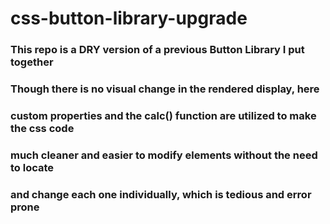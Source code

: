 # css-button-library-upgrade

### This repo is a DRY version of a previous Button Library I put together

### Though there is no visual change in the rendered display, here

### custom properties and the calc() function are utilized to make the css code

### much cleaner and easier to modify elements without the need to locate

### and change each one individually, which is tedious and error prone

